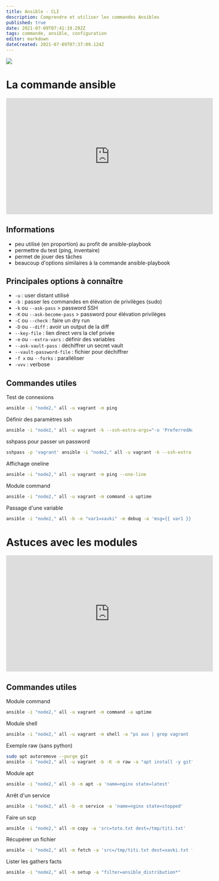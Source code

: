 ```yaml
---
title: Ansible - CLI
description: Comprendre et utiliser les commandes Ansibles
published: true
date: 2021-07-09T07:41:19.292Z
tags: commande, ansible, configuration
editor: markdown
dateCreated: 2021-07-09T07:37:09.124Z
---
```


![](https://blog.dbi-services.com/wp-insides/uploads/sites/2/2021/03/ansible-logo.png)
# La commande ansible

<div class="video-responsive">
<iframe width="560" height="315" src="https://www.youtube.com/embed/JPohVKUEnbs" title="YouTube video player" frameborder="0" allow="accelerometer; autoplay; clipboard-write; encrypted-media; gyroscope; picture-in-picture" allowfullscreen></iframe>
  </div>

## Informations
- peu utilisé (en proportion) au profit de ansible-playbook
- permettre du test (ping, inventaire)
- permet de jouer des tâches
- beaucoup d'options similaires à la commande ansible-playbook

## Principales options à connaître
* `-u` : user distant utilisé
* `-b` : passer les commandes en élévation de privilèges (sudo)
* `-k` ou `--ask-pass`  > password SSH
* `-K` ou `--ask-become-pass` > password pour élévation privilèges
* `-C` ou `--check` : faire un dry run
* `-D` ou `--diff` : avoir un output de la diff
* `--key-file` : lien direct vers la clef privée
* `-e` ou `--extra-vars` : définir des variables
* `--ask-vault-pass` : déchiffrer un secret vault
* `--vault-password-file` : fichier pour déchiffrer
* `-f x` ou `--forks` : paralléliser
* `-vvv` : verbose

## Commandes utiles
Test de connexions
```bash
ansible -i "node2," all -u vagrant -m ping
```
Définir des paramètres ssh
```bash
ansible -i "node2," all -u vagrant -k --ssh-extra-args="-o 'PreferredAuthentications=password'" -m ping
```

sshpass pour passer un password
```bash
sshpass -p 'vagrant' ansible -i "node2," all -u vagrant -k --ssh-extra-args="-o 'PreferredAuthentications=password'" -m ping
```

Affichage oneline
```bash
ansible -i "node2," all -u vagrant -m ping --one-line
```

Module command
```bash
ansible -i "node2," all -u vagrant -m command -a uptime
```

Passage d'une variable
```bash
ansible -i "node2," all -b -e "var1=xavki" -m debug -a 'msg={{ var1 }}'
```

# Astuces avec les modules
<div class="video-responsive">
<iframe width="560" height="315" src="https://www.youtube.com/embed/blOKHSEs6IY" title="YouTube video player" frameborder="0" allow="accelerometer; autoplay; clipboard-write; encrypted-media; gyroscope; picture-in-picture" allowfullscreen></iframe>
    </div>

## Commandes utiles
Module command
```bash
ansible -i "node2," all -u vagrant -m command -a uptime
```

Module shell
```bash
ansible -i "node2," all -u vagrant -m shell -a "ps aux | grep vagrant | wc -l" --one-line
```

Exemple raw (sans python)
```bash
sudo apt autoremove --purge git
ansible -i "node2," all -u vagrant -b -K -m raw -a "apt install -y git"
```

Module apt
```bash
ansible -i "node2," all -b -m apt -a 'name=nginx state=latest'
```

Arrêt d'un service
```bash
ansible -i "node2," all -b -m service -a 'name=nginx state=stopped'
```
Faire un scp
```bash
ansible -i "node2," all -m copy -a 'src=toto.txt dest=/tmp/titi.txt'
```

Récupérer un fichier
```bash
ansible -i "node2," all -m fetch -a 'src=/tmp/titi.txt dest=xavki.txt flat=yes'
```

Lister les gathers facts
```bash
ansible -i "node2," all -m setup -a "filter=ansible_distribution*"
```